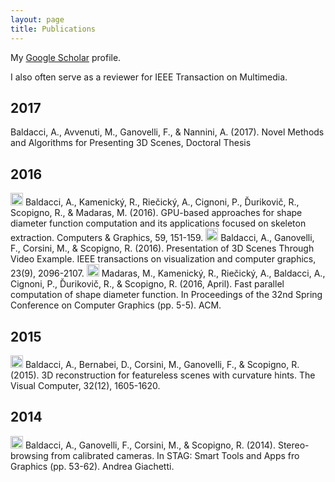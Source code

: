 ```yaml
---
layout: page
title: Publications
---
```


My [Google Scholar](https://scholar.google.com/citations?user=Afxi0cYAAAAJ&hl=it&oi=ao) profile.

I also often serve as a reviewer for IEEE Transaction on Multimedia.

## 2017

Baldacci, A., Avvenuti, M., Ganovelli, F., & Nannini, A. (2017). Novel Methods and Algorithms for Presenting 3D Scenes, Doctoral Thesis

## 2016

<img src="../img/journal-article.png" height="20px">
Baldacci, A., Kamenický, R., Riečický, A., Cignoni, P., Ďurikovič, R., Scopigno, R., & Madaras, M. (2016). GPU-based approaches for shape diameter function computation and its applications focused on skeleton extraction. Computers & Graphics, 59, 151-159.

<img src="../img/journal-article.png" height="20px">
Baldacci, A., Ganovelli, F., Corsini, M., & Scopigno, R. (2016). Presentation of 3D Scenes Through Video Example. IEEE transactions on visualization and computer graphics, 23(9), 2096-2107.

<img src="../img/conference-paper.png" height="20px">
Madaras, M., Kamenický, R., Riečický, A., Baldacci, A., Cignoni, P., Ďurikovič, R., & Scopigno, R. (2016, April). Fast parallel computation of shape diameter function. In Proceedings of the 32nd Spring Conference on Computer Graphics (pp. 5-5). ACM.

## 2015

<img src="../img/journal-article.png" height="20px"> 
Baldacci, A., Bernabei, D., Corsini, M., Ganovelli, F., & Scopigno, R. (2015). 3D reconstruction for featureless scenes with curvature hints. The Visual Computer, 32(12), 1605-1620.

## 2014 

<img src="../img/conference-paper.png" height="20px">
Baldacci, A., Ganovelli, F., Corsini, M., & Scopigno, R. (2014). Stereo-browsing from calibrated cameras. In STAG: Smart Tools and Apps fro Graphics (pp. 53-62). Andrea Giachetti.
